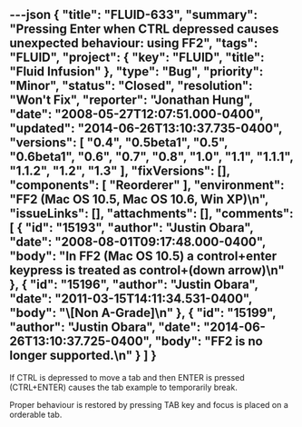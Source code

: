 ---json
{
  "title": "FLUID-633",
  "summary": "Pressing Enter when CTRL depressed causes unexpected behaviour: using FF2",
  "tags": "FLUID",
  "project": {
    "key": "FLUID",
    "title": "Fluid Infusion"
  },
  "type": "Bug",
  "priority": "Minor",
  "status": "Closed",
  "resolution": "Won't Fix",
  "reporter": "Jonathan Hung",
  "date": "2008-05-27T12:07:51.000-0400",
  "updated": "2014-06-26T13:10:37.735-0400",
  "versions": [
    "0.4",
    "0.5beta1",
    "0.5",
    "0.6beta1",
    "0.6",
    "0.7",
    "0.8",
    "1.0",
    "1.1",
    "1.1.1",
    "1.1.2",
    "1.2",
    "1.3"
  ],
  "fixVersions": [],
  "components": [
    "Reorderer"
  ],
  "environment": "FF2 (Mac OS 10.5, Mac OS 10.6, Win XP)\n",
  "issueLinks": [],
  "attachments": [],
  "comments": [
    {
      "id": "15193",
      "author": "Justin Obara",
      "date": "2008-08-01T09:17:48.000-0400",
      "body": "In FF2 (Mac OS 10.5) a control+enter keypress is treated as control+(down arrow)\n"
    },
    {
      "id": "15196",
      "author": "Justin Obara",
      "date": "2011-03-15T14:11:34.531-0400",
      "body": "\\[Non A-Grade]\n"
    },
    {
      "id": "15199",
      "author": "Justin Obara",
      "date": "2014-06-26T13:10:37.725-0400",
      "body": "FF2 is no longer supported.\n"
    }
  ]
}
---
If CTRL is depressed to move a tab and then ENTER is pressed (CTRL+ENTER) causes the tab example to temporarily break.&#x20;

Proper behaviour is restored by pressing TAB key and focus is placed on a orderable tab.

        